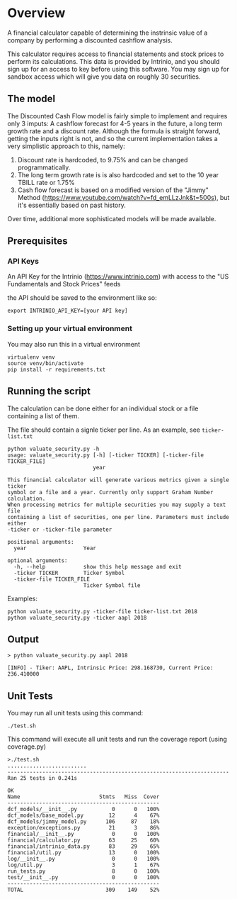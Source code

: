 # Overview

A financial calculator capable of determining the instrinsic value of a company by performing a discounted cashflow analysis.

This calculator requires access to financial statements and stock prices to 
perform its calculations. This data is provided by Intrinio, and you should sign up for an access to key before using this software. You may sign up for sandbox access which will give you data on roughly 30 securities.

## The model
The Discounted Cash Flow model is fairly simple to implement and requires only 3 imputs: A cashflow forecast for 4-5 years in the future, a long term growth rate and a discount rate. Although the formula is straight forward, getting the inputs right is not, and so the current implementation takes a very simplistic approach to this, namely:

1) Discount rate is hardcoded, to 9.75% and can be changed programmatically.
2) The long term growth rate is is also hardcoded and set to the 10 year TBILL rate or 1.75%
3) Cash flow forecast is based on a modified version of the "Jimmy" Method (https://www.youtube.com/watch?v=fd_emLLzJnk&t=500s), but it's essentially based on past history.

Over time, additional more sophisticated models will be made available.


## Prerequisites

### API Keys
An API Key for the Intrinio (https://www.intrinio.com) with access to the "US Fundamentals and Stock Prices" feeds

the API should be saved to the environment like so:

```export INTRINIO_API_KEY=[your API key]```

### Setting up your virtual environment
You may also run this in a virtual environment

```
virtualenv venv
source venv/bin/activate
pip install -r requirements.txt
```

## Running the script

The calculation can be done either for an individual stock or a file containing a list of them.

The file should contain a signle ticker per line. As an example, see ```ticker-list.txt```

```
python valuate_security.py -h
usage: valuate_security.py [-h] [-ticker TICKER] [-ticker-file TICKER_FILE]
                           year

This financial calculator will generate various metrics given a single ticker
symbol or a file and a year. Currently only support Graham Number calculation.
When processing metrics for multiple securities you may supply a text file
containing a list of securities, one per line. Parameters must include either
-ticker or -ticker-file parameter

positional arguments:
  year                  Year

optional arguments:
  -h, --help            show this help message and exit
  -ticker TICKER        Ticker Symbol
  -ticker-file TICKER_FILE
                        Ticker Symbol file
```

Examples:

```
python valuate_security.py -ticker-file ticker-list.txt 2018
python valuate_security.py -ticker aapl 2018
```

## Output

```
> python valuate_security.py aapl 2018

[INFO] - Tiker: AAPL, Intrinsic Price: 298.168730, Current Price: 236.410000
```

## Unit Tests
You may run all unit tests using this command:

```./test.sh```

This command will execute all unit tests and run the coverage report (using coverage.py)

```
>./test.sh
.........................
----------------------------------------------------------------------
Ran 25 tests in 0.241s

OK
Name                         Stmts   Miss  Cover
------------------------------------------------
dcf_models/__init__.py           0      0   100%
dcf_models/base_model.py        12      4    67%
dcf_models/jimmy_model.py      106     87    18%
exception/exceptions.py         21      3    86%
financial/__init__.py            0      0   100%
financial/calculator.py         63     25    60%
financial/intrinio_data.py      83     29    65%
financial/util.py               13      0   100%
log/__init__.py                  0      0   100%
log/util.py                      3      1    67%
run_tests.py                     8      0   100%
test/__init__.py                 0      0   100%
------------------------------------------------
TOTAL                          309    149    52%

```
